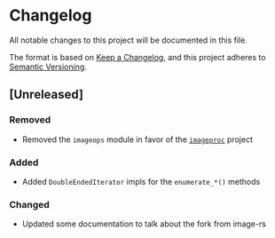 # Changelog

All notable changes to this project will be documented in this file.

The format is based on [Keep a Changelog](https://keepachangelog.com/en/1.1.0/),
and this project adheres to [Semantic Versioning](https://semver.org/spec/v2.0.0.html).

## [Unreleased]

### Removed

- Removed the `imageops` module in favor of the
  [`imageproc`](https://github.com/image-rs/imageproc) project

### Added

- Added `DoubleEndedIterator` impls for the `enumerate_*()` methods

### Changed

- Updated some documentation to talk about the fork from image-rs
